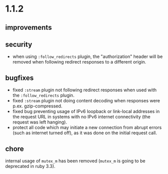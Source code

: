 # 1.1.2

## improvements

## security

* when using `:follow_redirects` plugin, the "authorization" header will be removed when following redirect responses to a different origin.

## bugfixes

* fixed `:stream` plugin not following redirect responses when used with the `:follow_redirects` plugin.
* fixed `:stream` plugin not doing content decoding when responses were p.ex. gzip-compressed.
* fixed bug preventing usage of IPv6 loopback or link-local addresses in the request URL in systems with no IPv6 internet connectivity (the request was left hanging).
* protect all code which may initiate a new connection from abrupt errors (such as internet turned off), as it was done on the initial request call.

## chore

internal usage of `mutex_m` has been removed (`mutex_m` is going to be deprecated in ruby 3.3).
